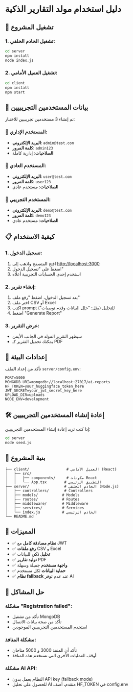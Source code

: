 # دليل استخدام مولد التقارير الذكية

## 🚀 تشغيل المشروع

### 1. تشغيل الخادم الخلفي:
```bash
cd server
npm install
node index.js
```

### 2. تشغيل العميل الأمامي:
```bash
cd client
npm install
npm start
```

## 👤 بيانات المستخدمين التجريبيين

تم إنشاء 3 مستخدمين تجريبيين للاختبار:

### 🔑 المستخدم الإداري:
- **البريد الإلكتروني**: `admin@test.com`
- **كلمة المرور**: `admin123`
- **الصلاحيات**: إدارية كاملة

### 👤 المستخدم العادي:
- **البريد الإلكتروني**: `user@test.com`
- **كلمة المرور**: `user123`
- **الصلاحيات**: مستخدم عادي

### 🎯 المستخدم التجريبي:
- **البريد الإلكتروني**: `demo@test.com`
- **كلمة المرور**: `demo123`
- **الصلاحيات**: مستخدم عادي

## 📋 كيفية الاستخدام

### 1. تسجيل الدخول:
1. افتح المتصفح واذهب إلى [http://localhost:3000](http://localhost:3000)
2. اضغط على "تسجيل الدخول"
3. استخدم إحدى الحسابات التجريبية أعلاه

### 2. إنشاء تقرير:
1. بعد تسجيل الدخول، اضغط "رفع ملف"
2. اختر ملف CSV أو Excel
3. اكتب prompt للتحليل (مثل: "حلل البيانات وقدم توصيات")
4. اضغط "Generate Report"

### 3. عرض التقرير:
- سيظهر التقرير المولد في الجانب الأيمن
- يمكنك تحميل التقرير كـ PDF

## 🔧 إعدادات البيئة

تأكد من إعداد الملف `server/config.env`:

```env
PORT=5000
MONGODB_URI=mongodb://localhost:27017/ai-reports
HF_TOKEN=your_huggingface_token_here
JWT_SECRET=your_jwt_secret_key_here
UPLOAD_DIR=uploads
NODE_ENV=development
```

## 🛠️ إعادة إنشاء المستخدمين التجريبيين

إذا كنت تريد إعادة إنشاء المستخدمين التجريبيين:

```bash
cd server
node seed.js
```

## 📁 بنية المشروع

```
├── client/                 # العميل الأمامي (React)
│   ├── src/
│   │   ├── components/     # مكونات React
│   │   └── App.tsx        # التطبيق الرئيسي
├── server/                # الخادم الخلفي (Node.js)
│   ├── controllers/       # Controllers
│   ├── models/           # Models
│   ├── routes/           # Routes
│   ├── middleware/       # Middleware
│   ├── services/         # Services
│   └── index.js          # الخادم الرئيسي
└── README.md
```

## 🎯 المميزات

- ✅ **نظام مصادقة كامل** مع JWT
- ✅ **رفع ملفات** CSV و Excel
- ✅ **تحليل ذكي** للبيانات
- ✅ **توليد تقارير** PDF
- ✅ **واجهة مستخدم** جميلة وسهلة
- ✅ **حماية البيانات** لكل مستخدم
- ✅ **نظام fallback** عند عدم توفر AI

## 🐛 حل المشاكل

### مشكلة "Registration failed":
- تأكد من تشغيل MongoDB
- تأكد من صحة بيانات الاتصال
- استخدم المستخدمين التجريبيين الموجودين

### مشكلة المنافذ:
- تأكد أن المنفذ 3000 و 5000 متاحان
- أوقف العمليات الأخرى التي تستخدم هذه المنافذ

### مشكلة AI API:
- النظام يعمل بدون API key (fallback mode)
- للحصول على تحليل AI متقدم، أضف HF_TOKEN في config.env
